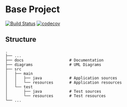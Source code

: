 # Base Project
[![Build Status](https://travis-ci.org/jay87406/BaseProject.svg?branch=master)](https://travis-ci.org/jay87406/BaseProject)
[![codecov](https://codecov.io/gh/jay87406/BaseProject/branch/master/graph/badge.svg)](https://codecov.io/gh/jay87406/BaseProject)

## Structure
```
.
├── ...
├── docs                    # Documentation
├── diagrams                # UML Diagrams
├── src
│   ├── main
│   │   ├── java            # Application sources
│   │   └── resources       # Application resources
│   └── test
│       ├── java            # Test sources
│       └── resources       # Test resources
└── ...
```
